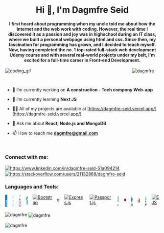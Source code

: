 <h1 line-height="1.5" align="center">Hi 👋, I'm Dagmfre Seid</h1>
<h4 align="center">I first heard about programming when my uncle told me about how the internet and the web
work with coding. However, the real time I discovered it as a passion and joy was in
highschool during an IT class, where we built a personal webpage using html and css. Since
then, my fascination for programming has grown, and I decided to teach myself. Now,
having completed the no. 1 top-rated full-stack web development Udemy course and with several real-world projects
under my belt, I'm excited for a full-time career in Front-end Development.</h4>
<img align="left" alt="coding_gif" style="margin-right: 15px;" width="400" src="https://i.ibb.co/jz0qsSw/download.gif">

<p align="left"> <img src="https://komarev.com/ghpvc/?username=dagmfre&label=Profile%20views&color=0e75b6&style=flat" alt="dagmfre" /> </p>

<p align="left"> <a href="https://twitter.com/" target="blank"><img src="https://img.shields.io/twitter/follow/?logo=twitter&style=for-the-badge" alt="" /></a> </p>

- 🔭 I’m currently working on **A construction - Tech compony Web-app**

- 🌱 I’m currently learning **Next JS**

- 👨‍💻 All of my projects are available at [https://dagmfre-seid.vercel.app/](https://dagmfre-seid.vercel.app/)

- 💬 Ask me about **React, Node.js and MongoDB**

- 📫 How to reach me **dagmfre@gmail.com**

  </br>

<h3 align="left">Connect with me:</h3>
<p align="left">
<a href="https://www.linkedin.com/in/dagmfre-seid-51a094214" target="blank"><img align="center" src="https://raw.githubusercontent.com/rahuldkjain/github-profile-readme-generator/master/src/images/icons/Social/linked-in-alt.svg" alt="https://www.linkedin.com/in/dagmfre-seid-51a094214" height="30" width="40" /></a>
<a href="https://stackoverflow.com/users/21132868/dagmfre-seid" target="blank"><img align="center" src="https://raw.githubusercontent.com/rahuldkjain/github-profile-readme-generator/master/src/images/icons/Social/stack-overflow.svg" alt="https://stackoverflow.com/users/21132868/dagmfre-seid" height="30" width="40" /></a>
</p>

<h3 align="left">Languages and Tools:</h3>
<p style="display: flex; gap: 1rem" margin="0 1rem" align="left">
  <a href="https://www.typescriptlang.org/" target="_blank" rel="noreferrer"> <img src="https://raw.githubusercontent.com/devicons/devicon/master/icons/typescript/typescript-original.svg" alt="TypeScript" width="40" height="40"/> </a>
  <a href="https://reactjs.org/" target="_blank" rel="noreferrer"> <img src="https://raw.githubusercontent.com/devicons/devicon/master/icons/react/react-original-wordmark.svg" alt="React.js" width="40" height="40"/> </a>
  <a href="https://redux.js.org/" target="_blank" rel="noreferrer"> <img src="https://raw.githubusercontent.com/devicons/devicon/master/icons/redux/redux-original.svg" alt="Redux" width="40" height="40"/> </a>
  <a href="https://mui.com/" target="_blank" rel="noreferrer"> <img src="https://raw.githubusercontent.com/devicons/devicon/master/icons/materialui/materialui-original.svg" alt="Material UI (MUI)" width="40" height="40"/> </a>
  <a href="https://getbootstrap.com/" target="_blank" rel="noreferrer"> <img src="https://raw.githubusercontent.com/jmnote/z-icons/master/svg/bootstrap.svg" alt="Bootstrap" width="40" height="40"/> </a>
  <a href="https://nodejs.org/" target="_blank" rel="noreferrer"> <img src="https://raw.githubusercontent.com/devicons/devicon/master/icons/nodejs/nodejs-original-wordmark.svg" alt="Node.js" width="40" height="40"/> </a>
  <a href="https://expressjs.com/" target="_blank" rel="noreferrer"> <img src="https://img.icons8.com/?size=100&id=9Gfx4Dfxl0JK&format=png&color=000000" alt="Express.js" width="40" height="40"/> </a>
  <a href="http://www.passportjs.org/" target="_blank" rel="noreferrer"> <img src="https://avatars.githubusercontent.com/u/1160530?s=280&v=4" alt="Passport.js" width="40" height="40"/> </a>
  <a href="https://www.mongodb.com/" target="_blank" rel="noreferrer"> <img src="https://raw.githubusercontent.com/devicons/devicon/master/icons/mongodb/mongodb-original-wordmark.svg" alt="MongoDB" width="40" height="40"/> </a>
  <a href="https://mongoosejs.com/" target="_blank" rel="noreferrer"> <img src="https://raw.githubusercontent.com/devicons/devicon/master/icons/mongoose/mongoose-original.svg" alt="Mongoose" width="40" height="40"/> </a>
  <a href="https://www.docker.com/" target="_blank" rel="noreferrer"> <img src="https://raw.githubusercontent.com/devicons/devicon/master/icons/docker/docker-original-wordmark.svg" alt="Docker" width="40" height="40"/> </a>
  <a href="https://git-scm.com/" target="_blank" rel="noreferrer"> <img src="https://raw.githubusercontent.com/devicons/devicon/master/icons/git/git-original-wordmark.svg" alt="git" width="40" height="40"/> </a>
  <a href="https://jquery.com/" target="_blank" rel="noreferrer"> <img src="https://raw.githubusercontent.com/devicons/devicon/master/icons/jquery/jquery-original-wordmark.svg" alt="jQuery" width="40" height="40"/> </a>
  <a href="https://ejs.co/" target="_blank" rel="noreferrer"> <img src="https://img.icons8.com/?size=100&id=Pxe6MGswB8pX&format=png&color=000000" alt="EJS" width="40" height="40"/> </a>
</p>

<p><img align="left" src="https://github-readme-stats.vercel.app/api/top-langs?username=dagmfre&show_icons=true&locale=en&layout=compact" alt="dagmfre" /></p>

<p>&nbsp;<img align="center" src="https://github-readme-stats.vercel.app/api?username=dagmfre&show_icons=true&locale=en" alt="dagmfre" /></p>

<p><img align="center" src="https://github-readme-streak-stats.herokuapp.com/?user=dagmfre&" alt="dagmfre" /></p>
